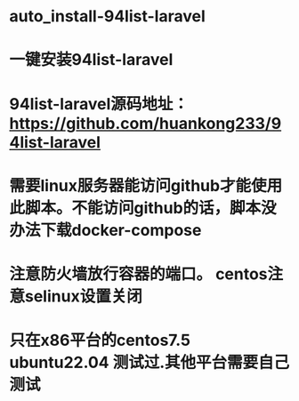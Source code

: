 # auto_install-94list-laravel
# 一键安装94list-laravel
# 94list-laravel源码地址：https://github.com/huankong233/94list-laravel


# 需要linux服务器能访问github才能使用此脚本。不能访问github的话，脚本没办法下载docker-compose

# 注意防火墙放行容器的端口。     centos注意selinux设置关闭
# 只在x86平台的centos7.5  ubuntu22.04 测试过.其他平台需要自己测试
